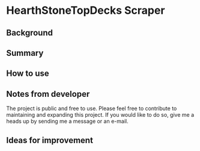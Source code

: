 # HearthStoneTopDecks Scraper

## Background

## Summary

## How to use

## Notes from developer
The project is public and free to use. Please feel free to contribute to maintaining and expanding this project. If you would like to do so, give me a heads up by sending me a message or an e-mail.

## Ideas for improvement
